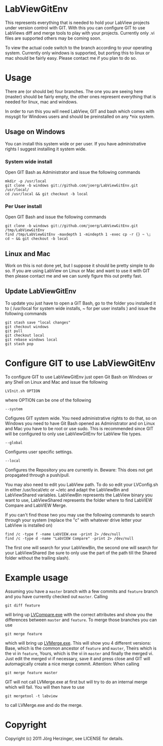 LabViewGitEnv
=============

This represents everything that is needed to hold your LabView projects under version control with GIT. With this you can configure GIT to use LabViews diff and merge tools to play with your projects. Currently only .vi files are supported others may be coming soon.

To view the actual code switch to the branch according to your operating system. Currently only windows is supported, but porting this to linux or mac should be fairly easy. Please contact me if you plan to do so.

Usage
=====

There are (or should be) four branches. The one you are seeing here (master) should be fairly empty, the other ones represent everything that is needed for linux, mac and windows.

In order to run this you will need LabView, GIT and bash which comes with msysgit for Windows users and should be preinstalled on any *nix system.

Usage on Windows
----------------

You can install this system wide or per user. If you have administrative rights I suggest installing it system wide.

### System wide install

Open GIT Bash as Administrator and issue the following commands

	mkdir -p /usr/local
	git clone -b windows git://github.com/joerg/LabViewGitEnv.git /usr/local/
	cd /usr/local && git checkout -b local
	
### Per User install

Open GIT Bash and issue the following commands

	git clone -b windows git://github.com/joerg/LabViewGitEnv.git /tmp/LabViewGitEnv
	find /tmp/LabViewGitEnv -maxdepth 1 -mindepth 1 -exec cp -r {} ~ \;
	cd ~ && git checkout -b local

Linux and Mac
-------------

Work on this is not done yet, but I suppose it should be pretty simple to do so. If you are using LabView on Linux or Mac and want to use it with GIT then please contact me and we can surely figure this out pretty fast.

Update LabViewGitEnv
--------------------

To update you just have to open a GIT Bash, go to the folder you installed it to ( /usr/local for system wide installs, ~ for per user installs ) and issue the following commands

	git stash save "local changes"
	git checkout windows
	git pull
	git checkout local
	git rebase windows local
	git stash pop

Configure GIT to use LabViewGitEnv
==================================

To configure GIT to use LabViewGitEnv just open Git Bash on Windows or any Shell on Linux and Mac and issue the following

	LVInit.sh OPTION

where OPTION can be one of the following

	--system
Cofigures GIT system wide. You need administrative rights to do that, so on Windows you need to have Git Bash opened as Administrator and on Linux and Mac you have to be root or use sudo. This is recommended since GIT will be configured to only use LabViewGitEnv for LabView file types.

	--global
Configures user specific settings.

	--local
Configures the Repository you are currently in. Beware: This does not get propagated through a push/pull.

You may also need to edit you LabView path. To do so edit your LVConfig.sh in either /usr/local/etc or ~/etc and adapt the LabViewBin and LabViewShared variables. LabViewBin represents the LabView binary you want to use, LabViewShared represents the folder where to find LabVIEW Compare and LabVIEW Merge.

If you can't find those two you may use the following commands to search through your system (replace the "c" with whatever drive letter your LabView is installed on)

	find /c -type f -name LabVIEW.exe -print 2> /dev/null
	find /c -type d -name "LabVIEW Compare" -print 2> /dev/null

The first one will search for your LabViewBin, the second one will search for your LabViewShared (be sure to only use the part of the path till the Shared folder without the trailing slash).

Example usage
=============

Assuming you have a `master` branch with a few commits and `feature` branch and you have currently checked out `master`. Calling

	git diff feature

will bring up [LVCompare.exe](http://zone.ni.com/reference/en-XX/help/371361G-01/lvhowto/configlvcomp_thirdparty/) with the correct attributes and show you the differences between `master` and `feature`. To merge those branches you can use

	git merge feature

which will bring up [LVMerge.exe](http://zone.ni.com/reference/en-XX/help/371361G-01/lvhowto/configmerge_thirdparty/). This will show you 4 different versions: Base, which is the common ancestor of `feature` and `master`, Theirs which is the vi in `feature`, Yours, which is the vi in `master` and finally the merged vi. Just edit the merged vi if necessary, save it and press close and GIT will automagically create a nice merge commit.
Attention: When calling

	git merge feature master

GIT will not call LVMerge.exe at first but will try to do an internal merge which will fail. You will then have to use

	git mergetool -t labview

to call LVMerge.exe and do the merge.

Copyright
=========

Copyright (c) 2011 Jörg Herzinger, see LICENSE for details.
